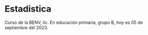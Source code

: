 # Estadistica
Curso de la BENV, lic. En educación primaria, grupo B, hoy es 05 de septiembre del 2023.
